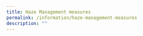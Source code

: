 ```yaml
---
title: Haze Management measures
permalink: /information/haze-management-measures
description: ""
---
```


